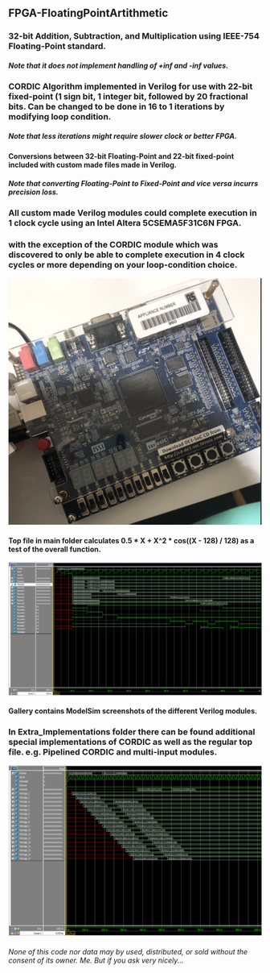 ## FPGA-FloatingPointArtithmetic
### 32-bit Addition, Subtraction, and Multiplication using IEEE-754 Floating-Point standard.
##### Note that it does not implement handling of +inf and -inf values.
### CORDIC Algorithm implemented in Verilog for use with 22-bit fixed-point (1 sign bit, 1 integer bit, followed by 20 fractional bits. Can be changed to be done in 16 to 1 iterations by modifying loop condition.
##### Note that less iterations might require slower clock or better FPGA.
#### Conversions between 32-bit Floating-Point and 22-bit fixed-point included with custom made files made in Verilog.
##### Note that converting Floating-Point to Fixed-Point and vice versa incurrs precision loss.

### All custom made Verilog modules could complete execution in 1 clock cycle using an Intel Altera 5CSEMA5F31C6N FPGA.
### with the exception of the CORDIC module which was discovered to only be able to complete execution in 4 clock cycles or more depending on your loop-condition choice.

![alt text](https://github.com/LudwigAJ/FPGA-FloatingPointArtithmetic/blob/main/Gallery/DE1-Board.png "The Board")

#### Top file in main folder calculates 0.5 * X + X^2 * cos((X - 128) / 128) as a test of the overall function.

![alt text](https://github.com/LudwigAJ/FPGA-FloatingPointArtithmetic/blob/main/Gallery/whole_function_cordic_unrolled_four_loop_fixed.png "ModelSim of top file")

#### Gallery contains ModelSim screenshots of the different Verilog modules.

### In Extra_Implementations folder there can be found additional special implementations of CORDIC as well as the regular top file. e.g. Pipelined CORDIC and multi-input modules.

![alt text](https://github.com/LudwigAJ/FPGA-FloatingPointArtithmetic/blob/main/Gallery/2_cordic_rolled_pipeline_full.png "16-iteration Pipelined CORDIC")

###### None of this code nor data may by used, distributed, or sold without the consent of its owner. Me. But if you ask very nicely...
